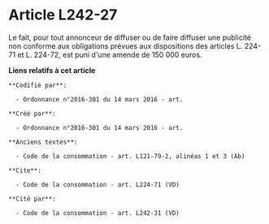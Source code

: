 # Article L242-27

Le fait, pour tout annonceur de diffuser ou de faire diffuser une publicité non conforme aux obligations prévues aux
dispositions des articles L. 224-71 et L. 224-72, est puni d'une amende de 150 000 euros.

**Liens relatifs à cet article**

	**Codifié par**:

	  - Ordonnance n°2016-301 du 14 mars 2016 - art.

	**Créé par**:

	  - Ordonnance n°2016-301 du 14 mars 2016 - art.

	**Anciens textes**:

	  - Code de la consommation - art. L121-79-2, alinéas 1 et 3 (Ab)

	**Cite**:

	  - Code de la consommation - art. L224-71 (VD)

	**Cité par**:

	  - Code de la consommation - art. L242-31 (VD)
